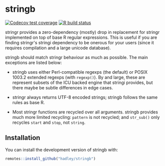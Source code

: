 
# stringb

<!-- badges: start -->
[![Codecov test coverage](https://codecov.io/gh/hadley/stringb/branch/master/graph/badge.svg)](https://codecov.io/gh/hadley/stringb?branch=master)
[![R build status](https://github.com/hadley/stringb/workflows/R-CMD-check/badge.svg)](https://github.com/hadley/stringb/actions)
<!-- badges: end -->

stringr provides a zero-dependency (mostly) drop in replacement for stringr implemented on top of base R regular expressions. This is useful if you are finding stringr's stringi dependency to be onerous for your users (since it requires compilation and a large unicode database).

stringb should match stringr behaviour as much as possible. The main exceptions are listed below:

* stringb uses either Perl-compatible regexps (the default) or POSIX 1003.2
  extended regexps (with `regexp()`). By and large, these are represent subsets 
  of the ICU backed engine that stringi provides, but there maybe be subtle 
  differences in edge cases.

* stringr always returns UTF-8 encoded strings; stringb follows the same rules
  as base R.

* Most stringr functions are recycled over all arguments. stringb provides 
  much more limited recycling: `pattern` is not recycled; and `str_sub()`
  only recycles `start` and `stop`, not `string`.

## Installation

You can install the development version of stringb with:

``` r
remotes::install_github("hadley/stringb")
```

